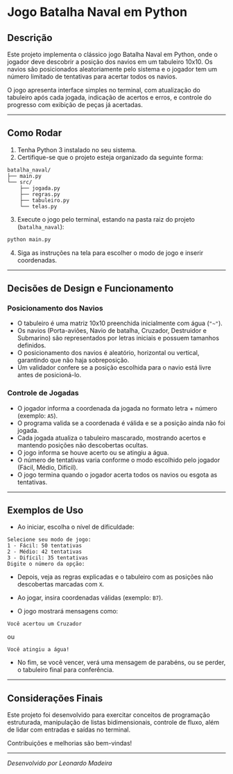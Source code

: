 # Jogo Batalha Naval em Python

## Descrição

Este projeto implementa o clássico jogo Batalha Naval em Python, onde o jogador deve descobrir a posição dos navios em um tabuleiro 10x10. Os navios são posicionados aleatoriamente pelo sistema e o jogador tem um número limitado de tentativas para acertar todos os navios.

O jogo apresenta interface simples no terminal, com atualização do tabuleiro após cada jogada, indicação de acertos e erros, e controle do progresso com exibição de peças já acertadas.

---

## Como Rodar

1. Tenha Python 3 instalado no seu sistema.
2. Certifique-se que o projeto esteja organizado da seguinte forma:

```
batalha_naval/
├── main.py
└── src/
    ├── jogada.py
    ├── regras.py
    ├── tabuleiro.py
    └── telas.py
```

3. Execute o jogo pelo terminal, estando na pasta raiz do projeto (`batalha_naval`):

```bash
python main.py
```

4. Siga as instruções na tela para escolher o modo de jogo e inserir coordenadas.

---

## Decisões de Design e Funcionamento

### Posicionamento dos Navios

- O tabuleiro é uma matriz 10x10 preenchida inicialmente com água (`"~"`).
- Os navios (Porta-aviões, Navio de batalha, Cruzador, Destruidor e Submarino) são representados por letras iniciais e possuem tamanhos definidos.
- O posicionamento dos navios é aleatório, horizontal ou vertical, garantindo que não haja sobreposição.
- Um validador confere se a posição escolhida para o navio está livre antes de posicioná-lo.

### Controle de Jogadas

- O jogador informa a coordenada da jogada no formato letra + número (exemplo: `A5`).
- O programa valida se a coordenada é válida e se a posição ainda não foi jogada.
- Cada jogada atualiza o tabuleiro mascarado, mostrando acertos e mantendo posições não descobertas ocultas.
- O jogo informa se houve acerto ou se atingiu a água.
- O número de tentativas varia conforme o modo escolhido pelo jogador (Fácil, Médio, Difícil).
- O jogo termina quando o jogador acerta todos os navios ou esgota as tentativas.

---

## Exemplos de Uso

- Ao iniciar, escolha o nível de dificuldade:

```
Selecione seu modo de jogo:
1 - Fácil: 50 tentativas
2 - Médio: 42 tentativas
3 - Difícil: 35 tentativas
Digite o número da opção:
```

- Depois, veja as regras explicadas e o tabuleiro com as posições não descobertas marcadas com `X`.

- Ao jogar, insira coordenadas válidas (exemplo: `B7`).

- O jogo mostrará mensagens como:

```
Você acertou um Cruzador
```

ou

```
Você atingiu a água!
```

- No fim, se você vencer, verá uma mensagem de parabéns, ou se perder, o tabuleiro final para conferência.

---

## Considerações Finais

Este projeto foi desenvolvido para exercitar conceitos de programação estruturada, manipulação de listas bidimensionais, controle de fluxo, além de lidar com entradas e saídas no terminal.

Contribuições e melhorias são bem-vindas!

---

*Desenvolvido por Leonardo Madeira*
